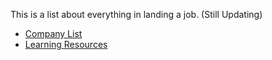 This is a list about everything in landing a job. (Still Updating)

- [Company List](https://github.com/rootshaw/Refactoryourself/blob/master/Company.md)
- [Learning Resources](https://github.com/rootshaw/Refactoryourself/blob/master/LearningResources.md)

